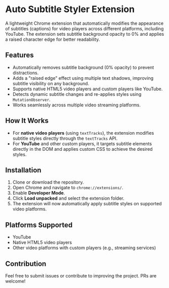 # Auto Subtitle Styler Extension

A lightweight Chrome extension that automatically modifies the appearance of subtitles (captions) for video players across different platforms, including YouTube. The extension sets subtitle background opacity to 0% and applies a raised character edge for better readability.

## Features

- Automatically removes subtitle background (0% opacity) to prevent distractions.
- Adds a "raised edge" effect using multiple text shadows, improving subtitle visibility on any background.
- Supports native HTML5 video players and custom players like YouTube.
- Detects dynamic subtitle changes and re-applies styles using `MutationObserver`.
- Works seamlessly across multiple video streaming platforms.

## How It Works

- For **native video players** (using `textTracks`), the extension modifies subtitle styles directly through the `textTracks` API.
- For **YouTube** and other custom players, it targets subtitle elements directly in the DOM and applies custom CSS to achieve the desired styles.

## Installation

1. Clone or download the repository.
2. Open Chrome and navigate to `chrome://extensions/`.
3. Enable **Developer Mode**.
4. Click **Load unpacked** and select the extension folder.
5. The extension will now automatically apply subtitle styles on supported video platforms.

## Platforms Supported

- YouTube
- Native HTML5 video players
- Other video platforms with custom players (e.g., streaming services)

## Contribution

Feel free to submit issues or contribute to improving the project. PRs are welcome!
